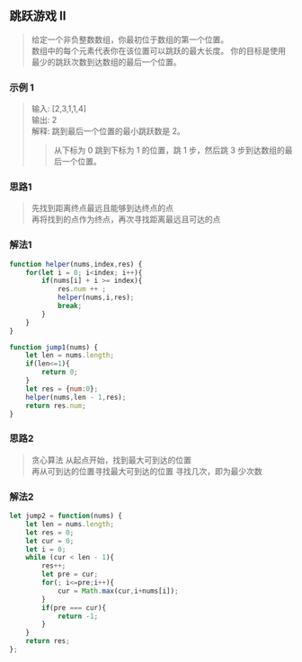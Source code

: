 
## 跳跃游戏 II
> 给定一个非负整数数组，你最初位于数组的第一个位置。     
> 数组中的每个元素代表你在该位置可以跳跃的最大长度。
> 你的目标是使用最少的跳跃次数到达数组的最后一个位置。

### 示例 1
> 输入: [2,3,1,1,4]   
> 输出: 2     
> 解释: 跳到最后一个位置的最小跳跃数是 2。    
>> 从下标为 0 跳到下标为 1 的位置，跳 1 步，然后跳 3 步到达数组的最后一个位置。

### 思路1
> 先找到距离终点最远且能够到达终点的点    
> 再将找到的点作为终点，再次寻找距离最远且可达的点

### 解法1
```javascript 1.8
function helper(nums,index,res) {
    for(let i = 0; i<index; i++){
        if(nums[i] + i >= index){
            res.num ++ ;
            helper(nums,i,res);
            break;
        }
    }
}

function jump1(nums) {
    let len = nums.length;
    if(len<=1){
        return 0;
    }
    let res = {num:0};
    helper(nums,len - 1,res);
    return res.num;
}
```
### 思路2
> 贪心算法
> 从起点开始，找到最大可到达的位置     
> 再从可到达的位置寻找最大可到达的位置
> 寻找几次，即为最少次数

### 解法2
```javascript 1.8
let jump2 = function(nums) {
    let len = nums.length;
    let res = 0;
    let cur = 0;
    let i = 0;
    while (cur < len - 1){
        res++;
        let pre = cur;
        for(; i<=pre;i++){
            cur = Math.max(cur,i+nums[i]);
        }
        if(pre === cur){
            return -1;
        }
    }
    return res;
};
```